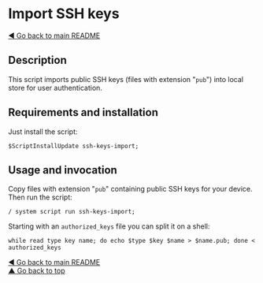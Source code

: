 # Import SSH keys

[◀ Go back to main README](../)

## Description

This script imports public SSH keys \(files with extension "`pub`"\) into local store for user authentication.

## Requirements and installation

Just install the script:

```text
$ScriptInstallUpdate ssh-keys-import;
```

## Usage and invocation

Copy files with extension "`pub`" containing public SSH keys for your device. Then run the script:

```text
/ system script run ssh-keys-import;
```

Starting with an `authorized_keys` file you can split it on a shell:

```text
while read type key name; do echo $type $key $name > $name.pub; done < authorized_keys
```

[◀ Go back to main README](../)  
[▲ Go back to top](ssh-keys-import.md#top)

